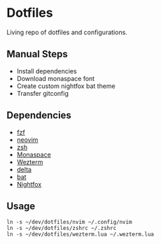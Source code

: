 # Dotfiles

Living repo of dotfiles and configurations.

## Manual Steps
- Install dependencies
- Download monaspace font
- Create custom nightfox bat theme
- Transfer gitconfig

## Dependencies
- [fzf](https://github.com/junegunn/fzf)
- [neovim](https://neovim.io/)
- [zsh](https://ohmyz.sh/)
- [Monaspace](https://monaspace.githubnext.com/)
- [Wezterm](https://github.com/wez/wezterm)
- [delta](https://github.com/dandavison/delta)
- [bat](https://github.com/sharkdp/bat)
- [Nightfox](https://github.com/EdenEast/nightfox.nvim)

## Usage
```
ln -s ~/dev/dotfiles/nvim ~/.config/nvim
ln -s ~/dev/dotfiles/zshrc ~/.zshrc
ln -s ~/dev/dotfiles/wezterm.lua ~/.wezterm.lua
```

